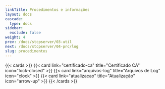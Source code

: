 ```yaml
---
linkTitle: Procedimentos e informações
layout: docs
cascade:
  type: docs
sidebar:
  exclude: false
weight: 4
prev: /docs/stcpserver/03-util
next: /docs/stcpserver/04-prc/log
slug: procedimentos
---
```

{{< cards >}}
  {{< card link="certificado-ca" title="Certificado CA" icon="lock-closed" >}}
  {{< card link="arquivos-log" title="Arquivos de Log" icon="clock" >}}
  {{< card link="atualizacao" title="Atualização" icon="arrow-up" >}}
{{< /cards >}}
